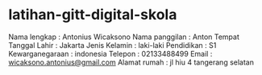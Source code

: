 # latihan-gitt-digital-skola

Nama lengkap : Antonius Wicaksono
Nama panggilan : Anton
Tempat Tanggal Lahir : Jakarta
Jenis Kelamin : laki-laki
Pendidikan : S1
Kewarganegaraan : indonesia
Telepon : 02133488499
Email : wicaksono.antonius@gmail.com
Alamat rumah : jl hiu 4 tangerang selatan
